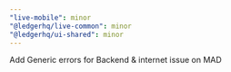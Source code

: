 ```yaml
---
"live-mobile": minor
"@ledgerhq/live-common": minor
"@ledgerhq/ui-shared": minor
---
```


Add Generic errors for Backend & internet issue on MAD
